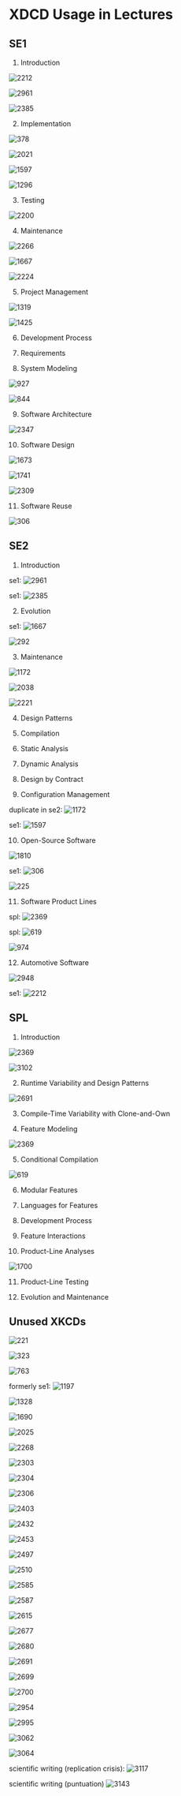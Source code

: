 # XDCD Usage in Lectures

## SE1

1. Introduction

![2212](2212.png)

![2961](2961.png)

![2385](2385.png)

2. Implementation

![378](378.png)

![2021](2021.png)

![1597](1597.png)

![1296](1296.png)

3. Testing

![2200](2200.png)

4. Maintenance

![2266](2266.png)

![1667](1667.png)

![2224](2224.png)

5. Project Management

![1319](1319.png)

![1425](1425.png)

6. Development Process

7. Requirements

8. System Modeling

![927](927.png)

![844](844.png)

9. Software Architecture

![2347](2347.png)

10. Software Design

![1673](1673.png)

![1741](1741.png)

![2309](2309.png)

11. Software Reuse

![306](306.png)

## SE2

1. Introduction

se1: ![2961](2961.png)

se1: ![2385](2385.png)

2. Evolution

se1: ![1667](1667.png)

![292](292.png)

3. Maintenance

![1172](1172.png)

![2038](2038.png)

![2221](2221.png)

4. Design Patterns

5. Compilation

6. Static Analysis

7. Dynamic Analysis

8. Design by Contract

9. Configuration Management

duplicate in se2: ![1172](1172.png)

se1: ![1597](1597.png)

10. Open-Source Software

![1810](1810.png)

se1: ![306](306.png)

![225](225.png)

11. Software Product Lines

spl: ![2369](2369.png)

spl: ![619](619.png)

![974](974.png)

12. Automotive Software

![2948](2948.png)

se1: ![2212](2212.png)


## SPL

1. Introduction

![2369](2369.png)

![3102](3102.png)

2. Runtime Variability and Design Patterns

![2691](2694.png)

3. Compile-Time Variability with Clone-and-Own

4. Feature Modeling

![2369](2369.png)

5. Conditional Compilation

![619](619.png)

6. Modular Features

7. Languages for Features

8. Development Process

9. Feature Interactions

10. Product-Line Analyses

![1700](1700.png)

11. Product-Line Testing

12. Evolution and Maintenance

## Unused XKCDs

![221](221.png)

![323](323.png)

![763](763.png)

formerly se1: ![1197](1197.png)

![1328](1328.png)

![1690](1690.png)

![2025](2025.png)

![2268](2268.png)

![2303](2303.png)

![2304](2304.png)

![2306](2306.png)

![2403](2403.png)

![2432](2432.png)

![2453](2453.png)

![2497](2497.png)

![2510](2510.png)

![2585](2585.png)

![2587](2587.png)

![2615](2615.png)

![2677](2677.png)

![2680](2680.png)

![2691](2691.png)

![2699](2699.png)

![2700](2700.png)

![2954](2954.png)

![2995](2995.png)

![3062](3062.png)

![3064](3064.png)

scientific writing (replication crisis): ![3117](3117.png)

scientific writing (puntuation) ![3143](3143.png)